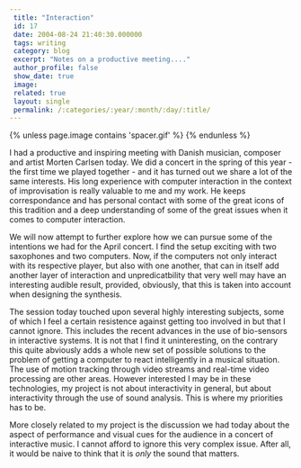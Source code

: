 ```yaml
---
 title: "Interaction"
 id: 17
 date: 2004-08-24 21:40:30.000000
 tags: writing
 category: blog
 excerpt: "Notes on a productive meeting...."
 author_profile: false
 show_date: true
 image: 
 related: true
 layout: single
 permalink: /:categories/:year/:month/:day/:title/
---
```

{% unless page.image contains 'spacer.gif' %}
{% endunless %}

I had a productive and inspiring meeting with Danish musician, composer and artist Morten Carlsen today. We did a concert in the spring of this year - the first time we played together - and it has turned out we share a lot of the same interests. His long experience with computer interaction in the context of improvisation is really valuable to me and my work. He keeps correspondance and has personal contact with some of the great icons of this tradition and a deep understanding of some of the great issues when it comes to computer interaction.


We will now attempt to further explore how we can pursue some of the intentions we had for the April concert. I find the setup exciting with two saxophones and two computers. Now, if the computers not only interact with its respective player, but also with one another, that can in itself add another layer of interaction and unpredicatbility that very well may have an interesting audible result, provided, obviously, that this is taken into account when designing the synthesis.


The session today touched upon several highly interesting subjects, some of which I feel a certain resistence against getting too involved in but that I cannot ignore. This includes the recent advances in the use of bio-sensors in interactive systems. It is not that I find it uninteresting, on the contrary this quite abviously adds a whole new set of possible solutions to the problem of getting a computer to react intelligently in a musical situation. The use of motion tracking through video streams and real-time video processing are other areas. However interested I may be in these technologies, my project is not about interactivity in general, but about interactivity through the use of sound analysis. This is where my priorities has to be.


More closely related to my project is the discussion we had today about the aspect of performance and visual cues for the audience in a concert of interactive music. I cannot afford to ignore this very complex issue. After all, it would be naive to think that it is <cite>only</cite> the sound that matters.
